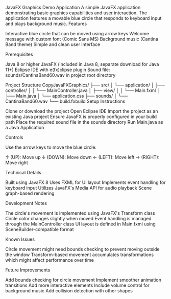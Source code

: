 JavaFX Graphics Demo Application
A simple JavaFX application demonstrating basic graphics capabilities and user interaction. The application features a movable blue circle that responds to keyboard input and plays background music.
Features

Interactive blue circle that can be moved using arrow keys
Welcome message with custom font (Comic Sans MS)
Background music (Cantina Band theme)
Simple and clean user interface

Prerequisites

Java 8 or higher
JavaFX (included in Java 8, separate download for Java 11+)
Eclipse IDE with e(fx)clipse plugin
Sound file: sounds/CantinaBand60.wav in project root directory

Project Structure
CopyJavaFXGraphics/
├── src/
│   └── application/
│       ├── controller/
│       │   └── MainController.java
│       ├── view/
│       │   └── Main.fxml
│       ├── Main.java
│       └── application.css
├── sounds/
│   └── CantinaBand60.wav
└── build.fxbuild
Setup Instructions

Clone or download the project
Open Eclipse IDE
Import the project as an existing Java project
Ensure JavaFX is properly configured in your build path
Place the required sound file in the sounds directory
Run Main.java as a Java Application

Controls

Use the arrow keys to move the blue circle:

↑ (UP): Move up
↓ (DOWN): Move down
← (LEFT): Move left
→ (RIGHT): Move right



Technical Details

Built using JavaFX 8
Uses FXML for UI layout
Implements event handling for keyboard input
Utilizes JavaFX's Media API for audio playback
Scene graph-based rendering

Development Notes

The circle's movement is implemented using JavaFX's Transform class
Circle color changes slightly when moved
Event handling is managed through the MainController class
UI layout is defined in Main.fxml using SceneBuilder-compatible format

Known Issues

Circle movement might need bounds checking to prevent moving outside the window
Transform-based movement accumulates transformations which might affect performance over time

Future Improvements

Add bounds checking for circle movement
Implement smoother animation transitions
Add more interactive elements
Include volume control for background music
Add collision detection with other shapes
